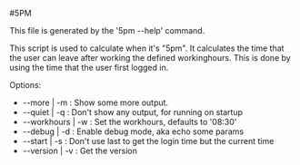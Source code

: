#5PM

This file is generated by the '5pm --help' command.

  This script is used to calculate when it's "5pm".
  It calculates the time that the user can leave after working the defined workinghours.
  This is done by using the time that the user first logged in.

  Options:
  *  --more | -m      : Show some more output.
  *  --quiet | -q     : Don't show any output, for running on startup
  *  --workhours | -w : Set the workhours, defaults to '08:30'
  *  --debug | -d     : Enable debug mode, aka echo some params
  *  --start | -s     : Don't use last to get the login time but the current time
  *  --version | -v   : Get the version


